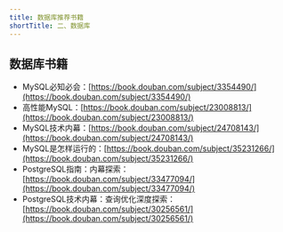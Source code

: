 ```yaml
---
title: 数据库推荐书籍
shortTitle: 二、数据库
---
```



## 数据库书籍

- MySQL必知必会：[https://book.douban.com/subject/3354490/](https://book.douban.com/subject/3354490/)
- 高性能MySQL：[https://book.douban.com/subject/23008813/](https://book.douban.com/subject/23008813/)
- MySQL技术内幕：[https://book.douban.com/subject/24708143/](https://book.douban.com/subject/24708143/)
- MySQL是怎样运行的：[https://book.douban.com/subject/35231266/](https://book.douban.com/subject/35231266/)
- PostgreSQL指南：内幕探索：[https://book.douban.com/subject/33477094/](https://book.douban.com/subject/33477094/)
- PostgreSQL技术内幕：查询优化深度探索：[https://book.douban.com/subject/30256561/](https://book.douban.com/subject/30256561/)
